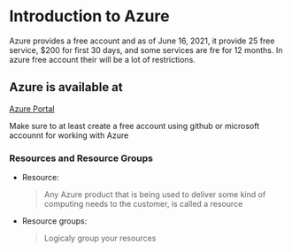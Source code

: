 # Introduction to Azure

Azure provides a free account and as of June 16, 2021, it provide 25 free service, $200 for first 30 days, and some services are fre for 12 months. In azure free account their will be a lot of restrictions.

## Azure is available at

[Azure Portal](https://portal.azure.com/)

Make sure to at least create a free account using github or microsoft accounnt for working with Azure

### Resources and Resource Groups

- Resource:
  > Any Azure product that is being used to deliver some kind of computing needs to the customer, is called a resource
- Resource groups:
  > Logicaly group your resources
